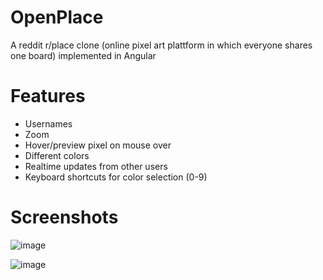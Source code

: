 # OpenPlace

A reddit r/place clone (online pixel art plattform in which everyone shares one board) implemented in Angular

# Features
- Usernames
- Zoom
- Hover/preview pixel on mouse over
- Different colors
- Realtime updates from other users
- Keyboard shortcuts for color selection (0-9)

# Screenshots

![image](https://github.com/user-attachments/assets/afe227d0-0883-4d45-a5b5-ec054d879426)

![image](https://github.com/user-attachments/assets/fc139c57-99b2-4610-a2c6-fee1a7c8fa28)

